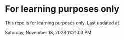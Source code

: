 # For learning purposes only
This repo is for learning purposes only.
Last updated at

Saturday, November 18, 2023 11:21:03 PM

